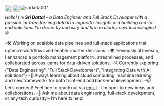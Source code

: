 <a href="https://www.linkedin.com/in/datta7/">
  <img align="left" alt="Datta's LinkedIn" width="22px" src="https://cdn.cdnlogo.com/logos/l/66/linkedin-icon.svg" />
</a>
<a href="https://open.spotify.com/user/314nxfnwtd3xynulpklw37c4f7ii?si=693dfa4cee33434c">
  <img align="left" alt="Datta's Spotify" width="22px" src="https://cdn.worldvectorlogo.com/logos/spotify-2.svg" />
</a>

<!-- ![](https://visitor-badge.glitch.me/badge?page_id=sridatta007.sridatta007) -->
<img src="https://komarev.com/ghpvc/?username=sridatta007&label=Profile%20views&color=blueviolet&style=flat" alt="sridatta007"/>

<br />

*Hello! I'm **Sri Datta**! – a Data Engineer and Full Stack Developer with a passion for transforming data into impactful insights and building end-to-end solutions. I’m driven by curiosity and love exploring new technologies! 🌐*

-🛠️ Working on scalable data pipelines and full-stack applications that optimize workflows and enable smarter decisions.
-🌍 Previously at Invesco, I enhanced a portfolio management platform, streamlined processes, and collaborated across teams for data-driven solutions.
-🔍 Currently exploring {"Data Engineering", "Full Stack Development", "Integrating Data with AI solutions"}
-🌱 Always learning about cloud computing, machine learning, and new frameworks for both front-end and back-end development.
-📫 Let’s connect! Feel free to reach out via [email](mailto:sridattayaddanapudi@gmail.com) – I’m open to new ideas and collaborations.
-💬 Ask me about data engineering, full-stack development, or any tech curiosity – I’m here to help!

